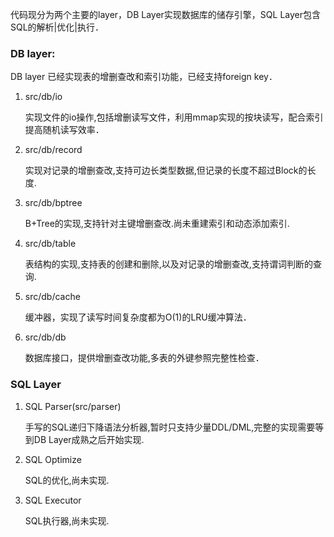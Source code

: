 代码现分为两个主要的layer，DB Layer实现数据库的储存引擎，SQL Layer包含SQL的解析|优化|执行．

### DB layer:

DB layer 已经实现表的增删查改和索引功能，已经支持foreign key．

1. src/db/io

    实现文件的io操作,包括增删读写文件，利用mmap实现的按块读写，配合索引提高随机读写效率．

2. src/db/record

    实现对记录的增删查改,支持可边长类型数据,但记录的长度不超过Block的长度.

3. src/db/bptree

    B+Tree的实现,支持针对主键增删查改.尚未重建索引和动态添加索引.

4. src/db/table

    表结构的实现,支持表的创建和删除,以及对记录的增删查改,支持谓词判断的查询.

5. src/db/cache

    缓冲器，实现了读写时间复杂度都为O(1)的LRU缓冲算法．

6. src/db/db

    数据库接口，提供增删查改功能,多表的外键参照完整性检查．

### SQL Layer

1.  SQL Parser(src/parser)

    手写的SQL递归下降语法分析器,暂时只支持少量DDL/DML,完整的实现需要等到DB Layer成熟之后开始实现.

2.  SQL Optimize

    SQL的优化,尚未实现.

3.  SQL Executor

    SQL执行器,尚未实现.
